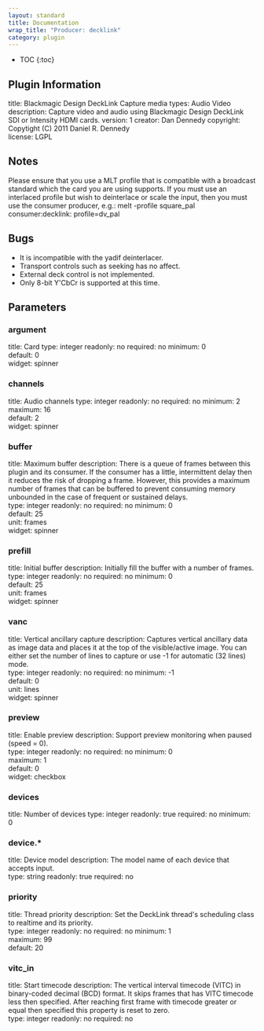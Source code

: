```yaml
---
layout: standard
title: Documentation
wrap_title: "Producer: decklink"
category: plugin
---
```

* TOC
{:toc}

## Plugin Information

title: Blackmagic Design DeckLink Capture
media types:
Audio  Video  
description: Capture video and audio using Blackmagic Design DeckLink SDI or Intensity HDMI cards.
version: 1
creator: Dan Dennedy
copyright: Copytight (C) 2011 Daniel R. Dennedy  
license: LGPL  

## Notes

Please ensure that you use a MLT profile that is compatible with a broadcast standard which the card you are using supports. If you must use an interlaced profile but wish to deinterlace or scale the input, then you must use the consumer producer, e.g.: melt -profile square_pal consumer:decklink: profile=dv_pal

## Bugs

* It is incompatible with the yadif deinterlacer.
* Transport controls such as seeking has no affect.
* External deck control is not implemented.
* Only 8-bit Y'CbCr is supported at this time.


## Parameters

### argument

title: Card  type: integer
readonly: no
required: no
minimum: 0  
default: 0  
widget: spinner  

### channels

title: Audio channels  type: integer
readonly: no
required: no
minimum: 2  
maximum: 16  
default: 2  
widget: spinner  

### buffer

title: Maximum buffer  description:
There is a queue of frames between this plugin and its consumer. If the consumer has a little, intermittent delay then it reduces the risk of dropping a frame. However, this provides a maximum number of frames that can be buffered to prevent consuming memory unbounded in the case of frequent or sustained delays.  
type: integer
readonly: no
required: no
minimum: 0  
default: 25  
unit: frames  
widget: spinner  

### prefill

title: Initial buffer  description:
Initially fill the buffer with a number of frames.  
type: integer
readonly: no
required: no
minimum: 0  
default: 25  
unit: frames  
widget: spinner  

### vanc

title: Vertical ancillary capture  description:
Captures vertical ancillary data as image data and places it at the top of the visible/active image. You can either set the number of lines to capture or use -1 for automatic (32 lines) mode.  
type: integer
readonly: no
required: no
minimum: -1  
default: 0  
unit: lines  
widget: spinner  

### preview

title: Enable preview  description:
Support preview monitoring when paused (speed = 0).  
type: integer
readonly: no
required: no
minimum: 0  
maximum: 1  
default: 0  
widget: checkbox  

### devices

title: Number of devices  type: integer
readonly: true
required: no
minimum: 0  

### device.*

title: Device model  description:
The model name of each device that accepts input.  
type: string
readonly: true
required: no

### priority

title: Thread priority  description:
Set the DeckLink thread&#39;s scheduling class to realtime and its priority.  
type: integer
readonly: no
required: no
minimum: 1  
maximum: 99  
default: 20  

### vitc_in

title: Start timecode  description:
The vertical interval timecode (VITC) in binary-coded decimal (BCD) format. It skips frames that has VITC timecode less then specified. After reaching first frame with timecode greater or equal then specified this property is reset to zero.  
type: integer
readonly: no
required: no

